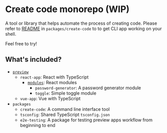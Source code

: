# Create code monorepo (WIP)

A tool or library that helps automate the process of creating code.
Please refer to [README](packages/create-code/README.md) in `packages/create-code` to to get CLI app working on your shell.

Feel free to try!

## What's included?

- [`preview`](preview)
  - `react-app`: React with TypeScript
    - [`modules`](preview/react-app/src/modules): React modules
      - `password-generator`: A password generator module
      - `toggle`: Simple toggle module
  - `vue-app`: Vue with TypeScript
- `packages`
  - `create-code`: A command line interface tool
  - `tsconfig`: Shared TypeScript `tsconfig.json`
  - `e2e-testing`: A package for testing preview apps workflow from beginning to end
